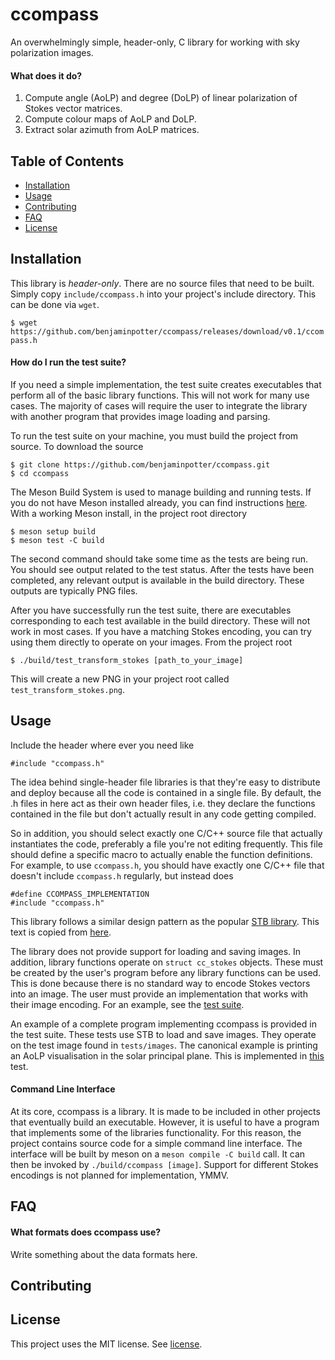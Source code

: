 # ccompass
An overwhelmingly simple, header-only, C library for working with sky polarization images.

#### What does it do?
1. Compute angle (AoLP) and degree (DoLP) of linear polarization of Stokes vector matrices.
2. Compute colour maps of AoLP and DoLP.
3. Extract solar azimuth from AoLP matrices.

## Table of Contents
- [Installation](#installation)
- [Usage](#usage)
- [Contributing](#contributing)
- [FAQ](#faq)
- [License](#license)

## Installation
This library is *header-only*. There are no source files that need to be built. Simply copy `include/ccompass.h` into your project's include directory. This can be done via `wget`.

`$ wget https://github.com/benjaminpotter/ccompass/releases/download/v0.1/ccompass.h`

#### How do I run the test suite?

If you need a simple implementation, the test suite creates executables that perform all of the basic library functions. This will not work for many use cases. The majority of cases will require the user to integrate the library with another program that provides image loading and parsing.

To run the test suite on your machine, you must build the project from source. To download the source

```
$ git clone https://github.com/benjaminpotter/ccompass.git
$ cd ccompass
```

The Meson Build System is used to manage building and running tests. If you do not have Meson installed already, you can find instructions [here](https://mesonbuild.com/Getting-meson.html). With a working Meson install, in the project root directory

```
$ meson setup build
$ meson test -C build
```

The second command should take some time as the tests are being run. You should see output related to the test status. After the tests have been completed, any relevant output is available in the build directory. These outputs are typically PNG files.

After you have successfully run the test suite, there are executables corresponding to each test available in the build directory. These will not work in most cases. If you have a matching Stokes encoding, you can try using them directly to operate on your images. From the project root

```
$ ./build/test_transform_stokes [path_to_your_image]
```

This will create a new PNG in your project root called `test_transform_stokes.png`.

## Usage
Include the header where ever you need like

```
#include "ccompass.h"
```

The idea behind single-header file libraries is that they're easy to distribute and deploy because all the code is contained in a single file. By default, the .h files in here act as their own header files, i.e. they declare the functions contained in the file but don't actually result in any code getting compiled.

So in addition, you should select exactly one C/C++ source file that actually instantiates the code, preferably a file you're not editing frequently. This file should define a specific macro to actually enable the function definitions. For example, to use `ccompass.h`, you should have exactly one C/C++ file that doesn't include `ccompass.h` regularly, but instead does 

```
#define CCOMPASS_IMPLEMENTATION
#include "ccompass.h"
```

This library follows a similar design pattern as the popular [STB library](https://github.com/nothings/stb). This text is copied from [here](https://github.com/nothings/stb?tab=readme-ov-file#how-do-i-use-these-libraries).

The library does not provide support for loading and saving images. In addition, library functions operate on `struct cc_stokes` objects. These must be created by the user's program before any library functions can be used. This is done because there is no standard way to encode Stokes vectors into an image. The user must provide an implementation that works with their image encoding. For an example, see the [test suite](tests/common.h).

An example of a complete program implementing ccompass is provided in the test suite. These tests use STB to load and save images. They operate on the test image found in `tests/images`. The canonical example is printing an AoLP visualisation in the solar principal plane. This is implemented in [this](tests/test_transform_stokes.c) test.

#### Command Line Interface
At its core, ccompass is a library. It is made to be included in other projects that eventually build an executable. However, it is useful to have a program that implements some of the libraries functionality. For this reason, the project contains source code for a simple command line interface. The interface will be built by meson on a `meson compile -C build` call. It can then be invoked by `./build/ccompass [image]`. Support for different Stokes encodings is not planned for implementation, YMMV.

## FAQ

#### What formats does ccompass use?
Write something about the data formats here.

## Contributing

## License
This project uses the MIT license. See [license](LICENSE). 

